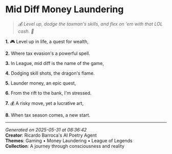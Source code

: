# Mid Diff Money Laundering

> *💰 Level up, dodge the taxman's skills, and flex on 'em with that LOL cash. 💫*

**1.** 🎮 Level up in life, a quest for wealth,


**2.** Where tax evasion's a powerful spell.


**3.** In League, mid diff is the name of the game,


**4.** Dodging skill shots, the dragon's flame.


**5.** Launder money, an epic quest,


**6.** From the rift to the bank, I'm stressed.


**7.** 💰 A risky move, yet a lucrative art,


**8.** When tax season comes, a new start.



---

*Generated on 2025-05-31 at 08:36:42*  
**Creator**: Ricardo Barroca's AI Poetry Agent  
**Themes**: Gaming • Money Laundering • League of Legends  
**Collection**: A journey through consciousness and reality